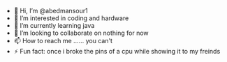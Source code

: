 - 👋 Hi, I’m @abedmansour1
- 👀 I’m interested in coding and hardware
- 🌱 I’m currently learning java
- 💞️ I’m looking to collaborate on nothing for now 
- 📫 How to reach me  ...... you can't 
- ⚡ Fun fact: once i broke the pins of a cpu while showing it to my freinds 

<!---
abedmansour1/abedmansour1 is a ✨ special ✨ repository because its `README.md` (this file) appears on your GitHub profile.
You can click the Preview link to take a look at your changes.
--->
